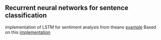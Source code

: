 ## Recurrent neural networks for sentence classification

implementation of LSTM for sentiment analysis from theano [example](http://deeplearning.net/tutorial/lstm.html)
Based on this [implementation](https://github.com/inikdom/neural-sentiment)
